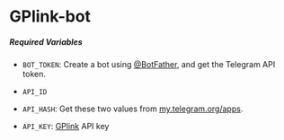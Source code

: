 # GPlink-bot

##### Required Variables

* `BOT_TOKEN`: Create a bot using [@BotFather](https://telegram.dog/BotFather), and get the Telegram API token.

* `API_ID`
* `API_HASH`: Get these two values from [my.telegram.org/apps](https://my.telegram.org/apps).
* `API_KEY`: [GPlink](https://gplinks.in/) API key
